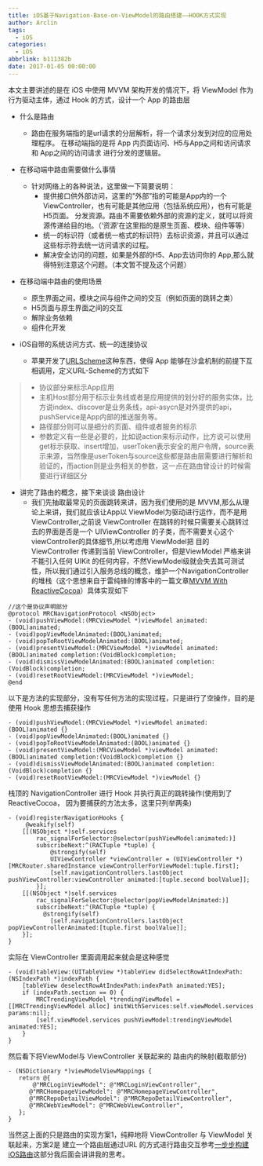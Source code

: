 ```yaml
---
title: iOS基于Navigation-Base-on-ViewModel的路由搭建——HOOK方式实现
author: Arclin
tags:
  - iOS
categories:
  - iOS
abbrlink: b111382b
date: 2017-01-05 00:00:00
---
```

本文主要讲述的是在 iOS 中使用 MVVM 架构开发的情况下，将 ViewModel 作为行为驱动主体，通过 Hook 的方式，设计一个 App 的路由层

<!-- more -->

- 什么是路由

	- 路由在服务端指的是url请求的分层解析，将一个请求分发到对应的应用处理程序。
在移动端指的是将 App 内页面访问、H5与App之间和访问请求和 App之间的访问请求 进行分发的逻辑层。

- 在移动端中路由需要做什么事情

	- 针对网络上的各种说法，这里做一下简要说明：
		- 提供接口供外部访问，这里的”外部”指的可能是App内的一个ViewController，也有可能是其他应用（包括系统应用），也有可能是 H5页面。
分发资源。路由不需要依赖外部的资源的定义，就可以将资源传递给目的地。（‘资源’在这里指的是原生页面、模块、组件等等）
		- 统一的标识符（或者统一格式的标识符）去标识资源，并且可以通过这些标示符去统一访问请求的过程。
		- 解决安全访问的问题，如果是外部的H5、App去访问你的 App,那么就得特别注意这个问题。（本文暂不提及这个问题）

- 在移动端中路由的使用场景

	- 原生界面之间，模块之间与组件之间的交互（例如页面的跳转之类）
	- H5页面与原生界面之间的交互
	- 解除业务依赖
	- 组件化开发

- iOS自带的系统访问方式、统一的连接协议

	- 苹果开发了[URLScheme](https://developer.apple.com/library/content/featuredarticles/iPhoneURLScheme_Reference/Introduction/Introduction.html#//apple_ref/doc/uid/TP40007899)这种东西，使得 App 能够在沙盒机制的前提下互相调用，定义URL-Scheme的方式如下
> - 协议部分来标示App应用
> - 主机Host部分用于标示业务线或者是应用提供的划分好的服务实体，比方说index、discover是业务条线，api-asycn是对外提供的api，pushService是App内部的推送服务等。
> - 路径部分则可以是细分的页面、组件或者服务的标示
> - 参数定义有一些是必要的，比如说action来标示动作，比方说可以使用get标示获取、insert增加，userToken表示安全的用户令牌，source表示来源，当然像是userToken与source这些都是路由层需要进行解析和验证的，而action则是业务相关的参数，这一点在路由曾设计的时候需要进行详细区分

- 讲完了路由的概念，接下来谈谈 路由设计
	- 我们先抽取最常见的页面跳转来讲，因为我们使用的是 MVVM,那么从理论上来讲，我们就应该让App以 ViewModel为驱动进行运作，而不是用 ViewController,之前说 ViewController 在跳转的时候只需要关心跳转过去的界面是否是一个 UIViewController 的子类，而不需要关心这个 viewController的具体细节,所以考虑用 ViewModel把 目的 ViewController 传递到当前 ViewController，但是ViewModel 严格来讲不能引入任何 UIKit 的任何内容，不然ViewModel级就会失去其可测试性，所以我们通过引入服务总线的概念，维护一个NavigationController 的堆栈（这个思想来自于雷纯锋的博客中的一篇文章[MVVM With ReactiveCocoa](http://blog.leichunfeng.com/blog/2016/02/27/mvvm-with-reactivecocoa/)）具体实现如下

```
//这个是协议声明部分
@protocol MRCNavigationProtocol <NSObject>
- (void)pushViewModel:(MRCViewModel *)viewModel animated:(BOOL)animated;
- (void)popViewModelAnimated:(BOOL)animated;
- (void)popToRootViewModelAnimated:(BOOL)animated;
- (void)presentViewModel:(MRCViewModel *)viewModel animated:(BOOL)animated completion:(VoidBlock)completion;
- (void)dismissViewModelAnimated:(BOOL)animated completion:(VoidBlock)completion;
- (void)resetRootViewModel:(MRCViewModel *)viewModel;
@end
```
  
以下是方法的实现部分，没有写任何方法的实现过程，只是进行了空操作，目的是使用 Hook 思想去捕获操作
  
```
- (void)pushViewModel:(MRCViewModel *)viewModel animated:(BOOL)animated {}
- (void)popViewModelAnimated:(BOOL)animated {}
- (void)popToRootViewModelAnimated:(BOOL)animated {}
- (void)presentViewModel:(MRCViewModel *)viewModel animated:(BOOL)animated completion:(VoidBlock)completion {}
- (void)dismissViewModelAnimated:(BOOL)animated completion:(VoidBlock)completion {}
- (void)resetRootViewModel:(MRCViewModel *)viewModel {}
```

栈顶的 NavigationController 进行 Hook 并执行真正的跳转操作(使用到了 ReactiveCocoa， 因为要捕获的方法太多，这里只列举两条)

```
- (void)registerNavigationHooks {
  	 @weakify(self)
    [[(NSObject *)self.services
        rac_signalForSelector:@selector(pushViewModel:animated:)]
        subscribeNext:^(RACTuple *tuple) {
            @strongify(self)
            UIViewController *viewController = (UIViewController *)[MRCRouter.sharedInstance viewControllerForViewModel:tuple.first];
            [self.navigationControllers.lastObject pushViewController:viewController animated:[tuple.second boolValue]];
        }];
    [[(NSObject *)self.services
        rac_signalForSelector:@selector(popViewModelAnimated:)]
        subscribeNext:^(RACTuple *tuple) {
          @strongify(self)
            [self.navigationControllers.lastObject popViewControllerAnimated:[tuple.first boolValue]];
    }];
}
```

实际在 ViewController 里面调用起来就会是这种感觉

```
- (void)tableView:(UITableView *)tableView didSelectRowAtIndexPath:(NSIndexPath *)indexPath {
    [tableView deselectRowAtIndexPath:indexPath animated:YES];
    if (indexPath.section == 0) {
        MRCTrendingViewModel *trendingViewModel = [[MRCTrendingViewModel alloc] initWithServices:self.viewModel.services params:nil];
        [self.viewModel.services pushViewModel:trendingViewModel animated:YES];
    }
}
```

然后看下将ViewModel与 ViewController 关联起来的 路由内的映射(截取部分)

```
- (NSDictionary *)viewModelViewMappings {
   return @{
   	   @"MRCLoginViewModel": @"MRCLoginViewController",
      @"MRCHomepageViewModel": @"MRCHomepageViewController",
      @"MRCRepoDetailViewModel": @"MRCRepoDetailViewController",
      @"MRCWebViewModel": @"MRCWebViewController",
   };
}
```

当然这上面的只是路由的实现方案1，纯粹地将 ViewController 与 ViewModel 关联起来，方案2是 建立一个路由层通过URL 的方式进行路由交互参考[一步步构建iOS路由](http://www.jianshu.com/p/3a902f274a3d)这部分我后面会讲讲我的思考。

